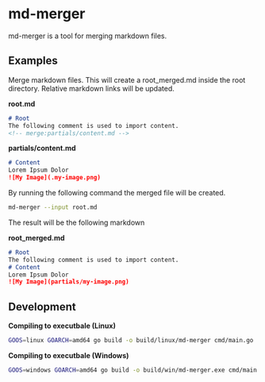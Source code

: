 # md-merger

md-merger is a tool for merging markdown files.


## Examples

Merge markdown files. This will create a root_merged.md inside the root directory. 
Relative markdown links will be updated.

**root.md**
```md
# Root
The following comment is used to import content.
<!-- merge:partials/content.md -->
```

**partials/content.md**
```md
# Content
Lorem Ipsum Dolor
![My Image](.my-image.png)
```

By running the following command the merged file will be created.

```bash
md-merger --input root.md
```

The result will be the following markdown

**root_merged.md**
```md
# Root
The following comment is used to import content.
# Content
Lorem Ipsum Dolor
![My Image](partials/my-image.png)
```

## Development

**Compiling to executbale (Linux)**
```bash
GOOS=linux GOARCH=amd64 go build -o build/linux/md-merger cmd/main.go
```

**Compiling to executbale (Windows)**
```bash
GOOS=windows GOARCH=amd64 go build -o build/win/md-merger.exe cmd/main.go
```